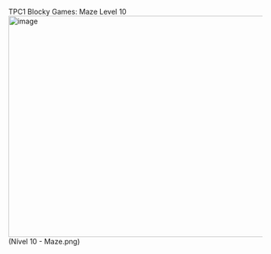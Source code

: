 TPC1
Blocky Games: Maze Level 10
<img width="952" height="439" alt="image" src="https://github.com/user-attachments/assets/a8a1c5c7-3766-455f-b356-df2a69943c33" />(Nível 10 - Maze.png)
